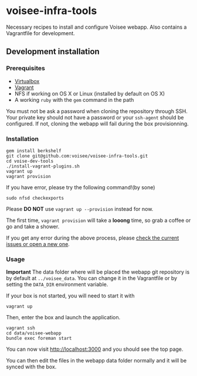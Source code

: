 # voisee-infra-tools

Necessary recipes to install and configure Voisee webapp.
Also contains a Vagrantfile for development.

## Development installation

### Prerequisites

* [Virtualbox][virtualbox-download]
* [Vagrant][vagrant-download]
* NFS if working on OS X or Linux (installed by default on OS X)
* A working `ruby` with the `gem` command in the path

You must not be ask a password when cloning the repository through SSH. Your private key should not have a password or your `ssh-agent` should be configured. If not, cloning the webapp will fail during the box provisionning.

### Installation

```
gem install berkshelf
git clone git@github.com:voisee/voisee-infra-tools.git
cd voise-dev-tools
./install-vagrant-plugins.sh
vagrant up
vagrant provision
```

If you have error, please try the following command!(by sone)
```
sudo nfsd checkexports
```
Please **DO NOT** use `vagrant up --provision` instead for now.

The first time, `vagrant provision` will take a **looong** time, so grab a coffee or go and take a shower.

If you get any error during the above process, please [check the current issues or open a new one][tools-issues].

### Usage

**Important** The data folder where will be placed the webapp git repository is by default at `../voisee_data`. You can change it in the Vagrantfile or by setting the `DATA_DIR` environment variable.

If your box is not started, you will need to start it with

```
vagrant up
```

Then, enter the box and launch the application.

```
vagrant ssh
cd data/voisee-webapp
bundle exec foreman start
```

You can now visit [http://localhost:3000](http://localhost:3000) and you should see the top page.

You can then edit the files in the webapp data folder normally and it will be synced with the box.


[virtualbox-download]: https://www.virtualbox.org/wiki/Downloads
[vagrant-download]: https://www.vagrantup.com/downloads.html
[tools-issues]: https://github.com/voisee/voisee-dev-tools/issues
